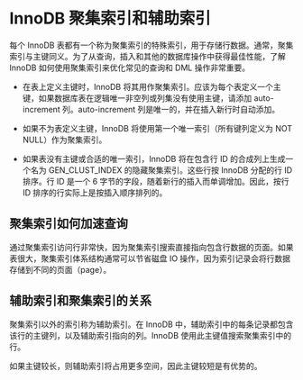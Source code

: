 # InnoDB 聚集索引和辅助索引

每个 InnoDB 表都有一个称为聚集索引的特殊索引，用于存储行数据。通常，聚集索引与主键同义。为了从查询，插入和其他的数据库操作中获得最佳性能，了解 InnoDB 如何使用聚集索引来优化常见的查询和 DML 操作非常重要。

- 在表上定义主键时，InnoDB 将其用作聚集索引。应该为每个表定义一个主键，如果数据库表在逻辑唯一非空列或列集没有使用主键，请添加 auto-increment 列。auto-increment 列是唯一的，并在插入新行时自动添加。

- 如果不为表定义主键，InnoDB 将使用第一个唯一索引（所有键列定义为 NOT NULL）作为聚集索引。

- 如果表没有主键或合适的唯一索引，InnoDB 将在包含行 ID 的合成列上生成一个名为 GEN_CLUST_INDEX 的隐藏聚集索引。这些行按 InnoDB 分配的行 ID 排序。行 ID 是一个 6
  字节的字段，随着新行的插入而单调增加。因此，按行 ID 排序的行实际上是按插入顺序排列的。

## 聚集索引如何加速查询

通过聚集索引访问行非常快，因为聚集索引搜索直接指向包含行数据的页面。如果表很大，聚集索引体系结构通常可以节省磁盘 IO 操作，因为索引记录会将行数据存储到不同的页面（page）。

## 辅助索引和聚集索引的关系

聚集索引以外的索引称为辅助索引。在 InnoDB 中，辅助索引中的每条记录都包含该行的主键列，以及辅助索引指向的列。InnoDB 使用此主键值搜索聚集索引中的行。

如果主键较长，则辅助索引将占用更多空间，因此主键较短是有优势的。

